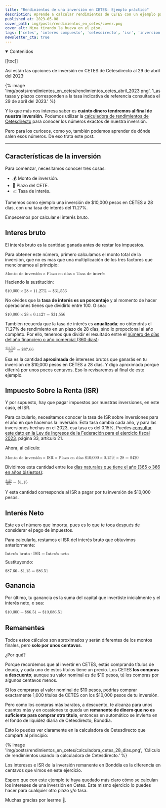 ```yaml
---
title: "Rendimientos de una inversión en CETES: Ejemplo práctico"
description: Aprende a calcular rendimientos de CETES con un ejemplo paso a paso. Descubre cómo obtener el interés neto y ganancia real en una inversión de $10,000 pesos en CETES a 28 días.
published_at: 2023-05-08
cover_path: img/posts/rendimientos_en_cetes/cover.png
cover_alt: Nina tirando la hueva en el piso.
tags: ['cetes', 'interés compuesto', 'cetesdirecto', 'isr', 'inversion']
newsletter_cta: true
---
```


<details open>
  <summary>
    Contenidos
  </summary>

  [[toc]]

</details>

Así están las opciones de inversión en CETES de Cetesdirecto al 29 de abril del 2023:

{% image 'img/posts/rendimientos_en_cetes/rendimientos_cetes_abril_2023.png', 'Las tasas y plazos corresponden a la tasa indicativa de referencia consultada el 29 de abril del 2023.' %}

Y lo que más nos interesa saber es **cuánto dinero tendremos al final de nuestra inversión.** Podemos utilizar la [calculadora de rendimientos de Cetesdirecto](https://www.cetesdirecto.com/calculadoras/cetes?method=init) para conocer los números exactos de nuestra inversión.

Pero para los curiosos, como yo, también podemos aprender de dónde salen esos números. De eso trata este post.  

***

## Características de la inversión

Para comenzar, necesitamos conocer tres cosas:
- 💰 Monto de inversión.
- 📅 Plazo del CETE.
- 📈 Tasa de interés.

Tomemos como ejemplo una inversión de $10,000 pesos en CETES a 28 días, con una tasa de interés del 11.27%. 

Empecemos por calcular el interés bruto.

## Interes bruto

El interés bruto es la cantidad ganada <span class="annotated">antes de restar los impuestos.<span>

Para obtener este número, primero calculamos el monto total de la inversión, que no es mas que una multiplicación de los tres factores que mencionamos al principio:

<math>
  <mrow>
    <mi>Monto de inversión</mi>
    <mo class="font-bold text-accent-500 dark:text-accent-dark-500">&#x00D7;</mo>
    <mi>Plazo en días</mi>
    <mo class="font-bold text-accent-500 dark:text-accent-dark-500">&#x00D7;</mo>
    <mi>Tasa de interés</mi>
  </mrow>
</math>

Haciendo la sustitución:

<math>
  <mrow>
    <mtext>$</mtext>
    <mn>10,000</mn>
    <mo class="font-bold text-accent-500 dark:text-accent-dark-500">&#x00D7;</mo>
    <mn>28</mn>
    <mo class="font-bold text-accent-500 dark:text-accent-dark-500">&#x00D7;</mo>
    <mrow>
      <mn>11.27</mn>
      <mo>%</mo>
    </mrow>
    <mo>=</mo>
    <mtext>$</mtext>
    <mn>31,556</mn>
  </mrow>
</math>

No olvides que la **tasa de interés es un porcentaje** y al momento de hacer operaciones tienes que dividirlo entre 100. O sea:

<math>
  <mrow>
    <mtext>$</mtext>
    <mn>10,000</mn>
    <mo class="font-bold text-accent-500 dark:text-accent-dark-500">&#x00D7;</mo>
    <mn>28</mn>
    <mo class="font-bold text-accent-500 dark:text-accent-dark-500">&#x00D7;</mo>
    <mrow>
      <mn>0.1127</mn>
    </mrow>
    <mo>=</mo>
    <mtext>$</mtext>
    <mn>31,556</mn>
  </mrow>
</math>

También recuerda que la tasa de interés es **anualizada**; no obtendrás el 11.27% de rendimiento en un plazo de 28 días, sino lo propocional al año completo. Por ello, tenemos que dividir el resultado entre el [número de días del año financiero o año comercial (360 días)](https://es.wikipedia.org/wiki/A%C3%B1o_comercial):

<math>
  <mrow>
    <mfrac linethickness="1">
      <mrow>
        <mtext>$</mtext>
        <mn>31,556</mn>
      </mrow>
      <mrow>
        <mn>360</mn>
      </mrow>
    </mfrac>
    <mo>=</mo>
    <mtext>$</mtext>
    <mn>87.66</mn>
  </mrow>
</math>

Esa es la cantidad **aproximada** de intereses brutos que ganarás en tu inversión de $10,000 pesos en CETES a 28 días. Y digo aproximada porque diferirá por unos pocos centavos. Eso lo revisaremos al final de este ejemplo.

## Impuesto Sobre la Renta (ISR)

Y por supuesto, hay que pagar impuestos por nuestras inversiones, en este caso, el ISR.

Para calcularlo, necesitamos conocer la tasa de ISR sobre inversiones para el año en que hacemos la inversión. Esta tasa cambia cada año, y para las inversiones hechas en el 2023, esa <span class="annotated">tasa es del 0.15%</span>. Puedes [consultar este dato en la Ley de Ingresos de la Federación para el ejercicio fiscal 2023](https://www.diputados.gob.mx/LeyesBiblio/pdf/LIF_2023.pdf), página 33, artículo 21.

Ahora, al cálculo:

<math>
  <mrow>
    <mi>Monto de inversión</mi>
    <mo class="font-bold text-accent-500 dark:text-accent-dark-500">&#x00D7;</mo>
    <mi>ISR</mi>
    <mo class="font-bold text-accent-500 dark:text-accent-dark-500">&#x00D7;</mo>
    <mi>Plazo en días</mi>
  </mrow>
</math>

<math>
  <mrow>
    <mtext>$</mtext>
    <mn>10,000</mn>
    <mo class="font-bold text-accent-500 dark:text-accent-dark-500">&#x00D7;</mo>
    <mrow>
      <mn>0.15</mn>
      <mo>%</mo>
    </mrow>
    <mo class="font-bold text-accent-500 dark:text-accent-dark-500">&#x00D7;</mo>    
    <mn>28</mn>
    <mo>=</mo>
    <mtext>$</mtext>
    <mn>420</mn>
  </mrow>
</math>

Dividimos esta cantidad entre los [días naturales que tiene el año (365 o 366 en años bisiestos)](https://es.wikipedia.org/wiki/A%C3%B1o_natural):

<math>
  <mrow>
    <mfrac linethickness="1">
      <mrow>
        <mtext>$</mtext>
        <mn>420</mn>
      </mrow>
      <mrow>
        <mn>365</mn>
      </mrow>
    </mfrac>
    <mo>=</mo>
    <mtext>$</mtext>
    <mn>1.15</mn>
  </mrow>
</math>

Y esta cantidad corresponde al ISR a pagar por tu inversión de $10,000 pesos.

## Interés Neto

Este es el número que importa, pues es lo que te toca después de considerar el pago de impuestos.

Para calcularlo, restamos el ISR del interés bruto que obtuvimos anteriormente:

<math>
  <mrow>
    <mi>Interés bruto</mi>
    <mo class="font-bold text-accent-500 dark:text-accent-dark-500">-</mo>
    <mi>ISR</mi>
    <mo>=</mo>
    <mi>Interés neto</mi>
  </mrow>
</math>

Sustituyendo:

<math>
  <mrow>
    <mrow>
      <mtext>$</mtext>
      <mn>87.66</mn>
    </mrow> 
    <mo class="font-bold text-accent-500 dark:text-accent-dark-500">-</mo>
    <mrow>
      <mtext>$</mtext>
      <mn>1.15</mn>
    </mrow> 
    <mo>=</mo>
    <mrow>
      <mtext>$</mtext>
      <mn>86.51</mn>
    </mrow>
  </mrow>
</math>

## Ganancia

Por último, tu ganancia es la suma del capital que invertiste inicialmente y el interés neto, o sea:

<math>
  <mrow>
    <mrow>
      <mtext>$</mtext>
      <mn>10,000</mn>
    </mrow> 
    <mo class="font-bold text-accent-500 dark:text-accent-dark-500">+</mo>
    <mrow>
      <mtext>$</mtext>
      <mn>86.51</mn>
    </mrow> 
    <mo>=</mo>
    <mrow>
      <mn><span class="annotated">$10,086.51</span></mn>
    </mrow>
  </mrow>
</math>

## Remanentes

Todos estos cálculos son aproximados y serán diferentes de los montos finales, pero **solo por unos centavos**.

¿Por qué? 

Porque recordemos que al invertir en CETES, estás comprando títulos de deuda, y cada uno de estos títulos tiene un precio. Los CETES **los compras a descuento**; aunque su valor nominal es de $10 pesos, tú los compras por algunos centavos menos. 

Si los compraras al valor nominal de $10 pesos, podrías comprar exactamente 1,000 títulos de CETES con los $10,000 pesos de tu inversión. 

Pero como los compras más baratos, a descuento, te alcanza para unos cuantos más y en ocasiones te queda un **remanente de dinero que no es suficiente para comprar otro título**, entonces en automático se invierte en el fondo de liquidez diaria de Cetesdirecto, Bonddia.

Esto lo puedes ver claramente en la calculadora de Cetesdirecto que compartí al principio:

{% image 'img/posts/rendimientos_en_cetes/calculadora_cetes_28_dias.png', 'Cálculo de rendimientos usando la calculadora de Cetesdirecto.' %}

Los intereses e ISR de la inversión remanente en Bonddia es la diferencia en centavos que vimos en este ejercicio.

Espero que con este ejemplo te haya quedado más claro cómo se calculan los intereses de una inversión en Cetes. Este mismo ejercicio lo puedes hacer para cualquier otro plazo y/o tasa.

Muchas gracias por leerme 💜.